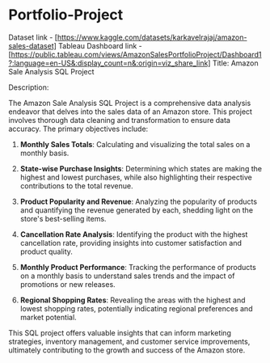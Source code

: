 # Portfolio-Project

Dataset link - [https://www.kaggle.com/datasets/karkavelrajaj/amazon-sales-dataset]
Tableau Dashboard link - [https://public.tableau.com/views/AmazonSalesPortfolioProject/Dashboard1?:language=en-US&:display_count=n&:origin=viz_share_link]
Title: Amazon Sale Analysis SQL Project

Description: 

The Amazon Sale Analysis SQL Project is a comprehensive data analysis endeavor that delves into the sales data of an Amazon store. This project involves thorough data cleaning and transformation to ensure data accuracy. The primary objectives include:

1. **Monthly Sales Totals**: Calculating and visualizing the total sales on a monthly basis.

2. **State-wise Purchase Insights**: Determining which states are making the highest and lowest purchases, while also highlighting their respective contributions to the total revenue.

3. **Product Popularity and Revenue**: Analyzing the popularity of products and quantifying the revenue generated by each, shedding light on the store's best-selling items.

4. **Cancellation Rate Analysis**: Identifying the product with the highest cancellation rate, providing insights into customer satisfaction and product quality.

5. **Monthly Product Performance**: Tracking the performance of products on a monthly basis to understand sales trends and the impact of promotions or new releases.

6. **Regional Shopping Rates**: Revealing the areas with the highest and lowest shopping rates, potentially indicating regional preferences and market potential.

This SQL project offers valuable insights that can inform marketing strategies, inventory management, and customer service improvements, ultimately contributing to the growth and success of the Amazon store.
